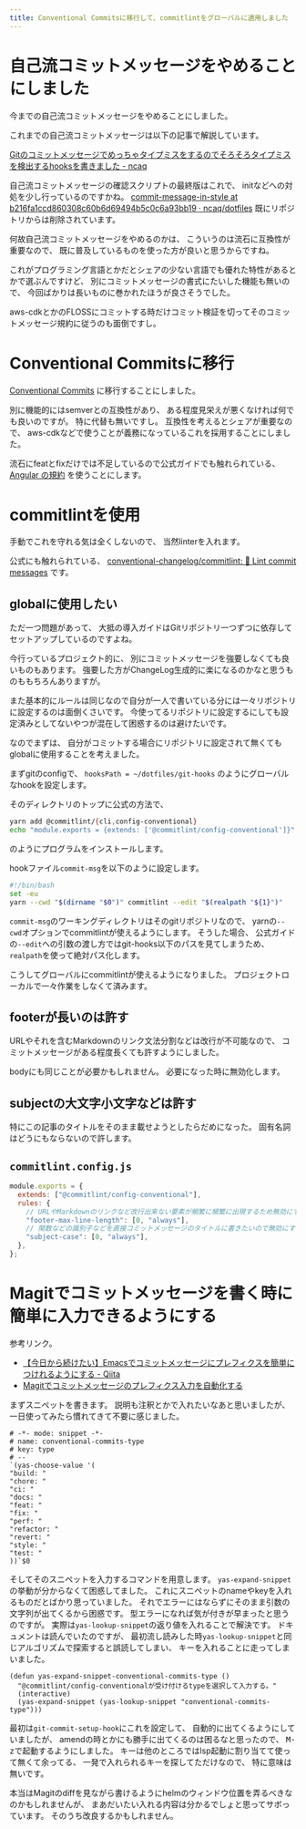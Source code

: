 ```yaml
---
title: Conventional Commitsに移行して、commitlintをグローバルに適用しました
---
```


# 自己流コミットメッセージをやめることにしました

今までの自己流コミットメッセージをやめることにしました。

これまでの自己流コミットメッセージは以下の記事で解説しています。

[Gitのコミットメッセージでめっちゃタイプミスをするのでそろそろタイプミスを検出するhooksを書きました - ncaq](https://www.ncaq.net/2020/02/10/20/37/26/)

自己流コミットメッセージの確認スクリプトの最終版はこれで、
initなどへの対処を少し行っているのですかね。
[commit-message-in-style at b216fa1ccd860308c60b6d69494b5c0c6a93bb19 · ncaq/dotfiles](https://github.com/ncaq/dotfiles/blob/b216fa1ccd860308c60b6d69494b5c0c6a93bb19/git-hooks/script/commit-message-in-style)
既にリポジトリからは削除されています。

何故自己流コミットメッセージをやめるのかは、
こういうのは流石に互換性が重要なので、
既に普及しているものを使った方が良いと思うからですね。

これがプログラミング言語とかだとシェアの少ない言語でも優れた特性があるとかで選ぶんですけど、
別にコミットメッセージの書式にたいした機能も無いので、
今回ばかりは長いものに巻かれたほうが良さそうでした。

aws-cdkとかのFLOSSにコミットする時だけコミット検証を切ってそのコミットメッセージ規約に従うのも面倒ですし。

# Conventional Commitsに移行

[Conventional Commits](https://www.conventionalcommits.org/ja/v1.0.0/)
に移行することにしました。

別に機能的にはsemverとの互換性があり、
ある程度見栄えが悪くなければ何でも良いのですが。
特に代替も無いですし。
互換性を考えるとシェアが重要なので、
aws-cdkなどで使うことが義務になっているこれを採用することにしました。

流石にfeatとfixだけでは不足しているので公式ガイドでも触れられている、
[Angular の規約](https://github.com/angular/angular/blob/22b96b9/CONTRIBUTING.md)
を使うことにします。

# commitlintを使用

手動でこれを守れる気は全くしないので、
当然linterを入れます。

公式にも触れられている、
[conventional-changelog/commitlint: 📓 Lint commit messages](https://github.com/conventional-changelog/commitlint)
です。

## globalに使用したい

ただ一つ問題があって、
大抵の導入ガイドはGitリポジトリ一つずつに依存してセットアップしているのですよね。

今行っているプロジェクト的に、
別にコミットメッセージを強要しなくても良いものもあります。
強要した方がChangeLog生成的に楽になるのかなと思うものももちろんありますが。

また基本的にルールは同じなので自分が一人で書いている分には一々リポジトリに設定するのは面倒くさいです。
今使ってるリポジトリに設定するにしても設定済みとしてないやつが混在して困惑するのは避けたいです。

なのでまずは、
自分がコミットする場合にリポジトリに設定されて無くてもglobalに使用することを考えました。

まずgitのconfigで、
`hooksPath = ~/dotfiles/git-hooks`
のようにグローバルなhookを設定します。

そのディレクトリのトップに公式の方法で、

~~~zsh
yarn add @commitlint/{cli,config-conventional}
echo "module.exports = {extends: ['@commitlint/config-conventional']}" > commitlint.config.js
~~~

のようにプログラムをインストールします。

hookファイル`commit-msg`を以下のように設定します。

~~~bash
#!/bin/bash
set -eu
yarn --cwd "$(dirname "$0")" commitlint --edit "$(realpath "${1}")"
~~~

`commit-msg`のワーキングディレクトリはそのgitリポジトリなので、
yarnの`--cwd`オプションでcommitlintが使えるようにします。
そうした場合、
公式ガイドの`--edit`への引数の渡し方ではgit-hooks以下のパスを見てしまうため、
`realpath`を使って絶対パス化します。

こうしてグローバルにcommitlintが使えるようになりました。
プロジェクトローカルで一々作業をしなくて済みます。

## footerが長いのは許す

URLやそれを含むMarkdownのリンク文法分割などは改行が不可能なので、
コミットメッセージがある程度長くても許すようにしました。

bodyにも同じことが必要かもしれません。
必要になった時に無効化します。

## subjectの大文字小文字などは許す

特にこの記事のタイトルをそのまま載せようとしたらだめになった。
固有名詞はどうにもならないので許します。

## `commitlint.config.js`

~~~js
module.exports = {
  extends: ["@commitlint/config-conventional"],
  rules: {
    // URLやMarkdownのリンクなど改行出来ない要素が頻繁に頻繁に出現するため無効にする。
    "footer-max-line-length": [0, "always"],
    // 関数などの識別子などを直接コミットメッセージのタイトルに書きたいので無効にする。
    "subject-case": [0, "always"],
  },
};
~~~

# Magitでコミットメッセージを書く時に簡単に入力できるようにする

参考リンク。

* [【今日から続けたい】Emacsでコミットメッセージにプレフィクスを簡単につけれるようにする - Qiita](https://qiita.com/akicho8/items/edaa7985940872b5249e)
* [Magitでコミットメッセージのプレフィクス入力を自動化する](https://zenn.dev/megeton/articles/f2cf16caaadeeb)

まずスニペットを書きます。
説明も注釈とかで入れたいなあと思いましたが、
一日使ってみたら慣れてきて不要に感じました。

~~~elisp
# -*- mode: snippet -*-
# name: conventional-commits-type
# key: type
# --
`(yas-choose-value '(
"build: "
"chore: "
"ci: "
"docs: "
"feat: "
"fix: "
"perf: "
"refactor: "
"revert: "
"style: "
"test: "
))`$0
~~~

そしてそのスニペットを入力するコマンドを用意します。
`yas-expand-snippet`の挙動が分からなくて困惑してました。
これにスニペットのnameやkeyを入れるものだとばかり思っていました。
それでエラーにはならずにそのまま引数の文字列が出てくるから困惑です。
型エラーになれば気が付きが早まったと思うのですが。
実際は`yas-lookup-snippet`の返り値を入れることで解決です。
ドキュメントは読んでいたのですが、
最初流し読みした時`yas-lookup-snippet`と同じアルゴリズムで探索すると誤読してしまい、
キーを入れることに走ってしまいました。

~~~elisp
(defun yas-expand-snippet-conventional-commits-type ()
  "@commitlint/config-conventionalが受け付けるtypeを選択して入力する。"
  (interactive)
  (yas-expand-snippet (yas-lookup-snippet "conventional-commits-type")))
~~~

最初は`git-commit-setup-hook`にこれを設定して、
自動的に出てくるようにしていましたが、
amendの時とかにも勝手に出てくるのは困るなと思ったので、
<kbd>M-z</kbd>で起動するようにしました。
キーは他のところではlsp起動に割り当てて使って無くて余ってる、
一発で入れられるキーを探してただけなので、
特に意味は無いです。

本当はMagitのdiffを見ながら書けるようにhelmのウィンドウ位置を弄るべきなのかもしれませんが、
まあだいたい入れる内容は分かるでしょと思ってサボっています。
そのうち改良するかもしれません。
